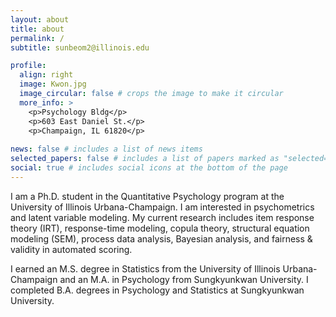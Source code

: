 ```yaml
---
layout: about
title: about
permalink: /
subtitle: sunbeom2@illinois.edu

profile:
  align: right
  image: Kwon.jpg
  image_circular: false # crops the image to make it circular
  more_info: >
    <p>Psychology Bldg</p>
    <p>603 East Daniel St.</p>
    <p>Champaign, IL 61820</p>
    
news: false # includes a list of news items
selected_papers: false # includes a list of papers marked as "selected={true}"
social: true # includes social icons at the bottom of the page
---
```


I am a Ph.D. student in the Quantitative Psychology program at the University of Illinois Urbana-Champaign. 
I am interested in psychometrics and latent variable modeling. My current research includes item response theory (IRT), response-time modeling, copula theory, structural equation modeling (SEM), process data analysis, Bayesian analysis, and fairness & validity in automated scoring.

I earned an M.S. degree in Statistics from the University of Illinois Urbana-Champaign and an M.A. in Psychology from Sungkyunkwan University. I completed B.A. degrees in Psychology and Statistics at Sungkyunkwan University.


